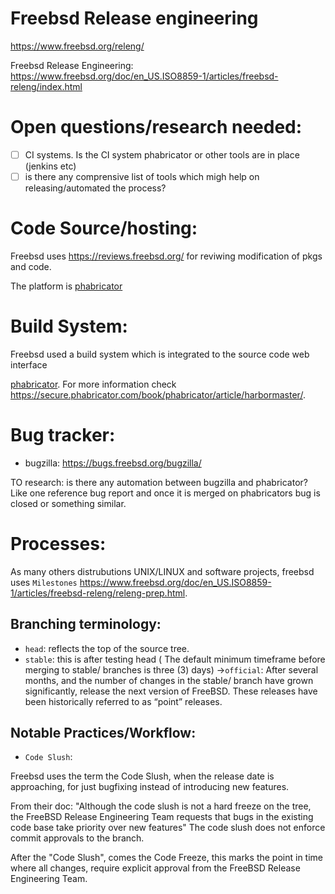 # Freebsd Release engineering

https://www.freebsd.org/releng/

Freebsd Release Engineering: https://www.freebsd.org/doc/en_US.ISO8859-1/articles/freebsd-releng/index.html


# Open questions/research needed:

- [ ] CI systems. Is the CI system phabricator or other tools are in place (jenkins etc)
- [ ] is there any comprensive list of tools which migh help on releasing/automated the process?

# Code Source/hosting:

Freebsd uses https://reviews.freebsd.org/ for reviwing modification of pkgs and code.

The platform is [phabricator](https://www.phacility.com/phabricator/)


# Build System:

Freebsd used a build system which is integrated to the source code web interface 

[phabricator](https://www.phacility.com/phabricator/). For more information check https://secure.phabricator.com/book/phabricator/article/harbormaster/.

# Bug tracker:

- bugzilla: https://bugs.freebsd.org/bugzilla/

 TO research: is there any automation between bugzilla and phabricator? Like one reference bug report and once it is merged on phabricators bug is closed or something similar.

# Processes:

As many others distrubutions UNIX/LINUX and software projects, freebsd uses `Milestones` https://www.freebsd.org/doc/en_US.ISO8859-1/articles/freebsd-releng/releng-prep.html.


## Branching terminology:

- `head`:  reflects the top of the source tree.
- `stable`: this is after testing head ( The default minimum timeframe before merging to stable/ branches is three (3) days)
->`official`: After several months, and the number of changes in the stable/ branch have grown significantly, release the next version of FreeBSD. These releases have been historically referred to as “point” releases.


## Notable Practices/Workflow:

- `Code Slush`:

Freebsd uses the term the Code Slush, when the release date is approaching, for just bugfixing instead of introducing new features.

From their doc:
"Although the code slush is not a hard freeze on the tree, the FreeBSD Release Engineering Team requests that bugs in the existing code base take priority over new features"
The code slush does not enforce commit approvals to the branch.

After the "Code Slush", comes the Code Freeze, this  marks the point in time where all changes, require explicit approval from the FreeBSD Release Engineering Team.

